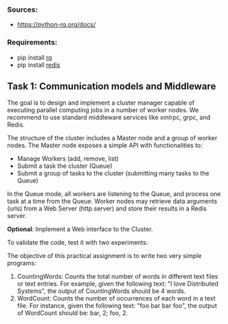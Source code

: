 ### Sources:
- https://python-rq.org/docs/

### Requirements:
- pip install [rq](https://github.com/rq/rq)
- pip install [redis](https://github.com/andymccurdy/redis-py)

## Task 1: Communication models and Middleware

The goal is to design and implement a cluster manager capable of executing 
parallel computing jobs in a number of worker nodes. We recommend to use standard 
middleware services like xmlrpc, grpc, and Redis.

The structure of the cluster includes a Master node and a group of worker nodes.
The Master node exposes a simple API with functionalities to: 

-   Manage Workers (add, remove, list)
-   Submit a task the cluster (Queue)
-   Submit a group of tasks to the cluster (submitting many tasks to the Queue)

In the Queue mode, all workers are listening to the Queue, and process one task at a time from the Queue.
Worker nodes may retrieve data arguments (urls) from a Web Server (http.server) and store their results in a Redis server.

**Optional**: Implement a Web interface to the Cluster.


To validate the code, test it with two experiments:

The objective of this practical assignment is to write two very simple programs:

1. CountingWords: Counts the total number of words in different text files or text entries.
    For example, given the following text: "I love Distributed Systems", the output of CountingWords should be 4 words.
2. WordCount: Counts the number of occurrences of each word in a text  file. For instance, given the following text: "foo bar bar foo", the  output of WordCount should be: bar, 2; foo, 2.
